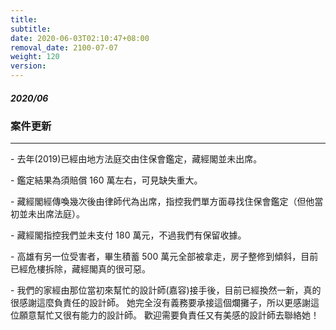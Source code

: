 ```yaml
---
title: 
subtitle: 
date: 2020-06-03T02:10:47+08:00
removal_date: 2100-07-07
weight: 120
version:
---
```


##### 2020/06
### 案件更新
---

\- 去年(2019)已經由地方法庭交由住保會鑑定，藏經閣並未出席。  

\- 鑑定結果為須賠償 160 萬左右，可見缺失重大。  

\- 藏經閣經傳喚幾次後由律師代為出席，指控我們單方面尋找住保會鑑定（但他當初並未出席法庭）。  

\- 藏經閣指控我們並未支付 180 萬元，不過我們有保留收據。  

\- 高雄有另一位受害者，畢生積蓄 500 萬元全部被拿走，房子整修到傾斜，目前已經危樓拆除，藏經閣真的很可惡。  

\- 我們的家經由那位當初來幫忙的設計師(嘉容)接手後，目前已經換然一新，真的很感謝這麼負責任的設計師。 她完全沒有義務要承接這個爛攤子，所以更感謝這位願意幫忙又很有能力的設計師。 歡迎需要負責任又有美感的設計師去聯絡她！